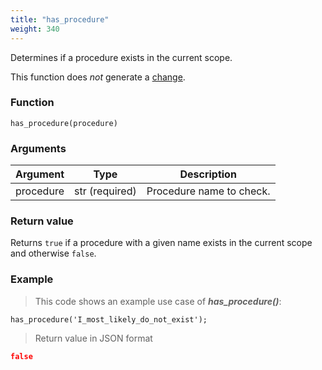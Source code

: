 ```yaml
---
title: "has_procedure"
weight: 340
---
```


Determines if a procedure exists in the current scope.

This function does *not* generate a [change](../../overview/changes).

### Function

`has_procedure(procedure)`

### Arguments

Argument | Type | Description
-------- | ---- | -----------
procedure | str (required) | Procedure name to check.

### Return value

Returns `true` if a procedure with a given name exists in the current scope and otherwise `false`.

### Example

> This code shows an example use case of ***has_procedure()***:

```thingsdb,json_response,@t
has_procedure('I_most_likely_do_not_exist');
```

> Return value in JSON format

```json
false
```
